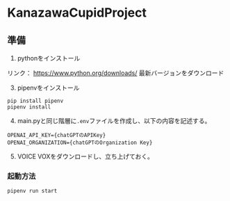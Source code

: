 # KanazawaCupidProject

## 準備
1. pythonをインストール

リンク： https://www.python.org/downloads/
最新バージョンをダウンロード
  
3. pipenvをインストール
```
pip install pipenv
pipenv install
```
4. main.pyと同じ階層に`.env`ファイルを作成し、以下の内容を記述する。
```
OPENAI_API_KEY={chatGPTのAPIKey}
OPENAI_ORGANIZATION={chatGPTのOrganization Key}
```
5. VOICE VOXをダウンロードし、立ち上げておく。

### 起動方法
```
pipenv run start
```
